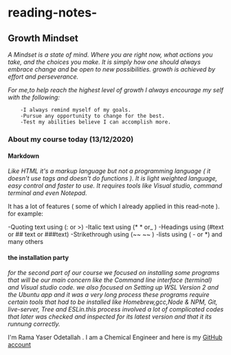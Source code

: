 # reading-notes-


## Growth Mindset 
   *A Mindset is a state of mind. Where you are right now, what actions you take, and the choices you make. It is simply how one should always embrace change and be open to new possibilities. growth is achieved by effort and perseverance.*
  
   *For me,to help reach the highest level of growth I always encourage my self with the following:*
   
        -I always remind myself of my goals. 
        -Pursue any opportunity to change for the best.
        -Test my abilities believe I can accomplish more.
   
 ### About my course today (13/12/2020) 
#### Markdown 
*Like HTML it's a markup language but not a programming language ( it doesn't use tags and doesn't do functions ). 
It is light weighted language, easy control and faster to use. 
It requires tools like Visual studio, command terminal and even Notepad.* 

It has a lot of features ( some of which I already applied in this read-note ).
for example:

-Quoting text
using (: or >)
-Italic text
using (* *  or_ )
-Headings
using 
(#text or ## text or ###text)
-Strikethrough 
using (~~ ~~ )
-lists 
using ( - or *) 
 and many others 
 
 #### the installation party 
 
  *for the second part of our course we focused on installing some programs that will be our main concern like the Command line interface (terminal)
  and Visual studio code. we also focused on Setting up WSL Version 2 and the Ubuntu app and it was a very long process 
  these programs require certain tools that had to be installed like Homebrew,gcc,Node & NPM, Git, live-server, Tree and ESLin.this process involved a lot of complicated codes that later was checked and inspected for its latest version and that it its runnung correctly.* 
  
 
 
 
 
 
 I'm Rama Yaser Odetallah . I am a Chemical Engineer
 and here is my [GitHub account](https://github.com/ramayaser66)
 
 
 
